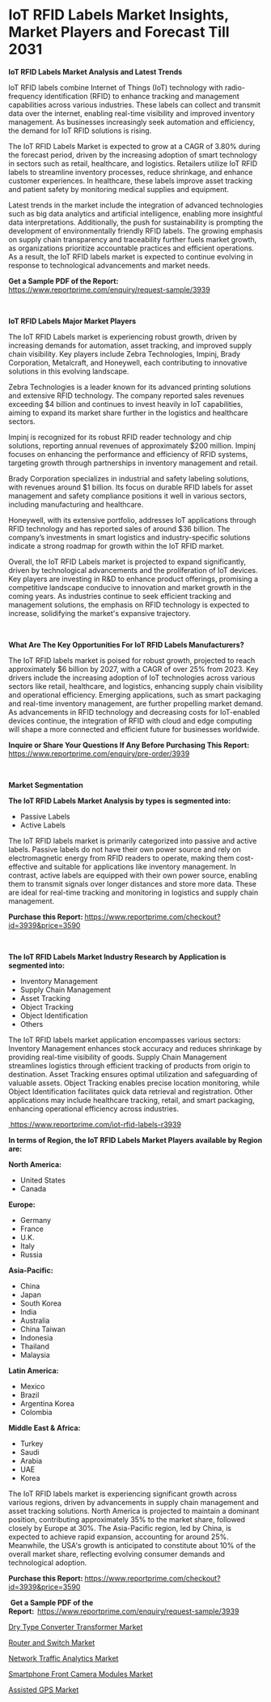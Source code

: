 <p><h1>IoT RFID Labels Market Insights, Market Players and Forecast Till 2031</h1></p><p><strong>IoT RFID Labels Market Analysis and Latest Trends</strong></p>
<p><p>IoT RFID labels combine Internet of Things (IoT) technology with radio-frequency identification (RFID) to enhance tracking and management capabilities across various industries. These labels can collect and transmit data over the internet, enabling real-time visibility and improved inventory management. As businesses increasingly seek automation and efficiency, the demand for IoT RFID solutions is rising.</p><p>The IoT RFID Labels Market is expected to grow at a CAGR of 3.80% during the forecast period, driven by the increasing adoption of smart technology in sectors such as retail, healthcare, and logistics. Retailers utilize IoT RFID labels to streamline inventory processes, reduce shrinkage, and enhance customer experiences. In healthcare, these labels improve asset tracking and patient safety by monitoring medical supplies and equipment.</p><p>Latest trends in the market include the integration of advanced technologies such as big data analytics and artificial intelligence, enabling more insightful data interpretations. Additionally, the push for sustainability is prompting the development of environmentally friendly RFID labels. The growing emphasis on supply chain transparency and traceability further fuels market growth, as organizations prioritize accountable practices and efficient operations. As a result, the IoT RFID labels market is expected to continue evolving in response to technological advancements and market needs.</p></p>
<p><strong>Get a Sample PDF of the Report:&nbsp;</strong> <a href="https://www.reportprime.com/enquiry/request-sample/3939">https://www.reportprime.com/enquiry/request-sample/3939</a></p>
<p>&nbsp;</p>
<p><strong>IoT RFID Labels Major Market Players</strong></p>
<p><p>The IoT RFID Labels market is experiencing robust growth, driven by increasing demands for automation, asset tracking, and improved supply chain visibility. Key players include Zebra Technologies, Impinj, Brady Corporation, Metalcraft, and Honeywell, each contributing to innovative solutions in this evolving landscape.</p><p>Zebra Technologies is a leader known for its advanced printing solutions and extensive RFID technology. The company reported sales revenues exceeding $4 billion and continues to invest heavily in IoT capabilities, aiming to expand its market share further in the logistics and healthcare sectors.</p><p>Impinj is recognized for its robust RFID reader technology and chip solutions, reporting annual revenues of approximately $200 million. Impinj focuses on enhancing the performance and efficiency of RFID systems, targeting growth through partnerships in inventory management and retail.</p><p>Brady Corporation specializes in industrial and safety labeling solutions, with revenues around $1 billion. Its focus on durable RFID labels for asset management and safety compliance positions it well in various sectors, including manufacturing and healthcare.</p><p>Honeywell, with its extensive portfolio, addresses IoT applications through RFID technology and has reported sales of around $36 billion. The company’s investments in smart logistics and industry-specific solutions indicate a strong roadmap for growth within the IoT RFID market.</p><p>Overall, the IoT RFID Labels market is projected to expand significantly, driven by technological advancements and the proliferation of IoT devices. Key players are investing in R&D to enhance product offerings, promising a competitive landscape conducive to innovation and market growth in the coming years. As industries continue to seek efficient tracking and management solutions, the emphasis on RFID technology is expected to increase, solidifying the market's expansive trajectory.</p></p>
<p>&nbsp;</p>
<p><strong>What Are The Key Opportunities For IoT RFID Labels Manufacturers?</strong></p>
<p><p>The IoT RFID labels market is poised for robust growth, projected to reach approximately $6 billion by 2027, with a CAGR of over 25% from 2023. Key drivers include the increasing adoption of IoT technologies across various sectors like retail, healthcare, and logistics, enhancing supply chain visibility and operational efficiency. Emerging applications, such as smart packaging and real-time inventory management, are further propelling market demand. As advancements in RFID technology and decreasing costs for IoT-enabled devices continue, the integration of RFID with cloud and edge computing will shape a more connected and efficient future for businesses worldwide.</p></p>
<p><strong>Inquire or Share Your Questions If Any Before Purchasing This Report:</strong> <a href="https://www.reportprime.com/enquiry/pre-order/3939">https://www.reportprime.com/enquiry/pre-order/3939</a></p>
<p>&nbsp;</p>
<p><strong>Market Segmentation</strong></p>
<p><strong>The IoT RFID Labels Market Analysis by types is segmented into:</strong></p>
<p><ul><li>Passive Labels</li><li>Active Labels</li></ul></p>
<p><p>The IoT RFID labels market is primarily categorized into passive and active labels. Passive labels do not have their own power source and rely on electromagnetic energy from RFID readers to operate, making them cost-effective and suitable for applications like inventory management. In contrast, active labels are equipped with their own power source, enabling them to transmit signals over longer distances and store more data. These are ideal for real-time tracking and monitoring in logistics and supply chain management.</p></p>
<p><strong>Purchase this Report:&nbsp;</strong><a href="https://www.reportprime.com/checkout?id=3939&price=3590">https://www.reportprime.com/checkout?id=3939&price=3590</a></p>
<p>&nbsp;</p>
<p><strong>The IoT RFID Labels Market Industry Research by Application is segmented into:</strong></p>
<p><ul><li>Inventory Management</li><li>Supply Chain Management</li><li>Asset Tracking</li><li>Object Tracking</li><li>Object Identification</li><li>Others</li></ul></p>
<p><p>The IoT RFID labels market application encompasses various sectors: Inventory Management enhances stock accuracy and reduces shrinkage by providing real-time visibility of goods. Supply Chain Management streamlines logistics through efficient tracking of products from origin to destination. Asset Tracking ensures optimal utilization and safeguarding of valuable assets. Object Tracking enables precise location monitoring, while Object Identification facilitates quick data retrieval and registration. Other applications may include healthcare tracking, retail, and smart packaging, enhancing operational efficiency across industries.</p></p>
<p><a href="https://www.reportprime.com/iot-rfid-labels-r3939">&nbsp;https://www.reportprime.com/iot-rfid-labels-r3939</a></p>
<p><strong>In terms of Region, the IoT RFID Labels Market Players available by Region are:</strong></p>
<p>
    <p> <strong> North America: </strong>
        <ul>
            <li>United States</li>
            <li>Canada</li>
        </ul>
        </p> 
    <p> <strong> Europe: </strong>
        <ul>
            <li>Germany</li>
            <li>France</li>
            <li>U.K.</li>
            <li>Italy</li>
            <li>Russia</li>
        </ul>
        </p> 
    <p> <strong> Asia-Pacific: </strong>
        <ul>
            <li>China</li>
            <li>Japan</li>
            <li>South Korea</li>
            <li>India</li>
            <li>Australia</li>
            <li>China Taiwan</li>
            <li>Indonesia</li>
            <li>Thailand</li>
            <li>Malaysia</li>
        </ul>
        </p> 
    <p> <strong> Latin America: </strong>
        <ul>
            <li>Mexico</li>
            <li>Brazil</li>
            <li>Argentina Korea</li>
            <li>Colombia</li>
        </ul>
        </p> 
    <p> <strong> Middle East & Africa: </strong>
        <ul>
            <li>Turkey</li>
            <li>Saudi</li>
            <li>Arabia</li>
            <li>UAE</li>
            <li>Korea</li>
        </ul>
    </p>
    </p>
<p><p>The IoT RFID labels market is experiencing significant growth across various regions, driven by advancements in supply chain management and asset tracking solutions. North America is projected to maintain a dominant position, contributing approximately 35% to the market share, followed closely by Europe at 30%. The Asia-Pacific region, led by China, is expected to achieve rapid expansion, accounting for around 25%. Meanwhile, the USA's growth is anticipated to constitute about 10% of the overall market share, reflecting evolving consumer demands and technological adoption.</p></p>
<p><strong>Purchase this Report: </strong><a href="https://www.reportprime.com/checkout?id=3939&price=3590">https://www.reportprime.com/checkout?id=3939&price=3590</a></p>
<p>&nbsp;<strong>Get a Sample PDF of the Report:&nbsp;&nbsp;</strong><a href="https://www.reportprime.com/enquiry/request-sample/3939">https://www.reportprime.com/enquiry/request-sample/3939</a></p>
<p><strong></strong></p>
<p><p><a href="https://issuu.com/reportprime-2/docs/dry-type-converter-transformer-mark_40c131c9d2198e">Dry Type Converter Transformer Market</a></p><p><a href="https://www.linkedin.com/pulse/router-switch-industry-sector-market-dynamics-future-mi2gc?trackingId=kliTp546RoaoywAExZHj5A%3D%3D">Router and Switch Market</a></p><p><a href="https://www.linkedin.com/pulse/network-traffic-analytics-market-size-growth-industry-dz76c?trackingId=HyXlxEaTReix04fNHZKizQ%3D%3D">Network Traffic Analytics Market</a></p><p><a href="https://github.com/BryceTownsendr/Market-Research-Report-List-6/blob/main/smartphone-front-camera-modules-market.md">Smartphone Front Camera Modules Market</a></p><p><a href="https://issuu.com/reportprime-2/docs/assisted-gps-market-size-2030.pptx_a1f456a6780f42">Assisted GPS Market</a></p></p>